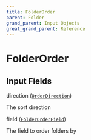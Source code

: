 ```yaml
---
title: FolderOrder
parent: Folder
grand_parent: Input Objects
great_grand_parent: Reference
---
```


<h1>FolderOrder</h1>

<h2>Input Fields</h2>

<div class="field-entry ">
  <span id="direction" class="field-name anchored">direction (<code><a href="/docs/reference/enum/order_direction">OrderDirection</a></code>)</span>

  <div class="description-wrapper">
   <p>The sort direction</p>

  </div>
</div>

<div class="field-entry ">
  <span id="field" class="field-name anchored">field (<code><a href="/docs/reference/enum/folder_order_field">FolderOrderField</a></code>)</span>

  <div class="description-wrapper">
   <p>The field to order folders by</p>

  </div>
</div>

